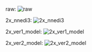 raw: 
![raw](https://github.com/user-attachments/assets/7192a185-f095-4115-a6ec-ce06e43244f5)

2x_nnedi3:
![2x_nnedi3](https://github.com/user-attachments/assets/612d273e-9702-4e25-af78-ad95ff2cbe40)

2x_ver1_model: 
![2x_ver1_model](https://github.com/user-attachments/assets/eb725666-3a2c-491d-92d9-a8e14a9a2149)

2x_ver2_model:
![2x_ver2_model](https://github.com/user-attachments/assets/f1b9b5cb-67c0-4981-bbfe-de0be5739c37)


